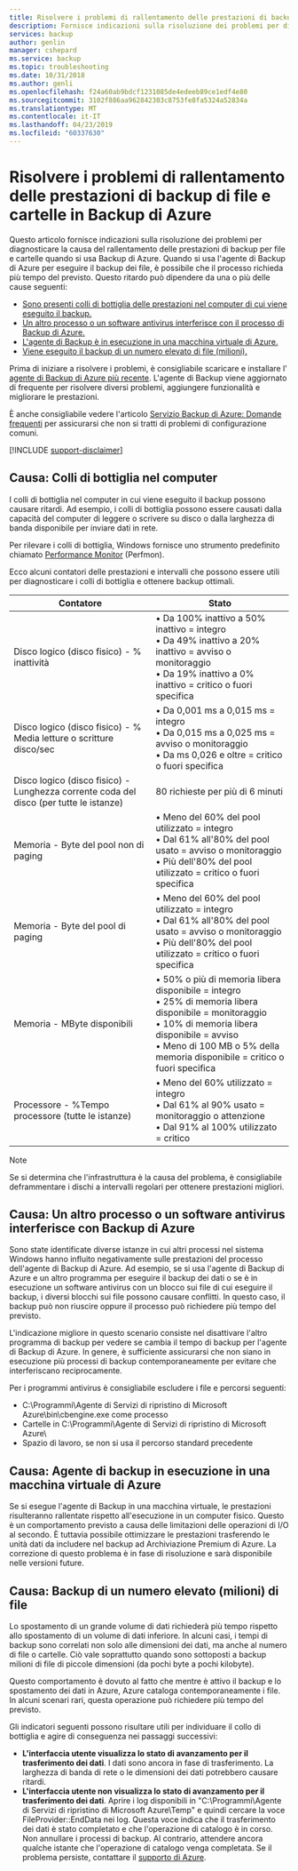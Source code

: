 ```yaml
---
title: Risolvere i problemi di rallentamento delle prestazioni di backup di file e cartelle in Backup di Azure
description: Fornisce indicazioni sulla risoluzione dei problemi per diagnosticare la causa del rallentamento delle prestazioni di backup per file e cartelle di Backup di Azure
services: backup
author: genlin
manager: cshepard
ms.service: backup
ms.topic: troubleshooting
ms.date: 10/31/2018
ms.author: genli
ms.openlocfilehash: f24a60ab9bdcf1231085de4edeeb89ce1edf4e80
ms.sourcegitcommit: 3102f886aa962842303c8753fe8fa5324a52834a
ms.translationtype: MT
ms.contentlocale: it-IT
ms.lasthandoff: 04/23/2019
ms.locfileid: "60337630"
---
```

# <a name="troubleshoot-slow-backup-of-files-and-folders-in-azure-backup"></a>Risolvere i problemi di rallentamento delle prestazioni di backup di file e cartelle in Backup di Azure
Questo articolo fornisce indicazioni sulla risoluzione dei problemi per diagnosticare la causa del rallentamento delle prestazioni di backup per file e cartelle quando si usa Backup di Azure. Quando si usa l'agente di Backup di Azure per eseguire il backup dei file, è possibile che il processo richieda più tempo del previsto. Questo ritardo può dipendere da una o più delle cause seguenti:

* [Sono presenti colli di bottiglia delle prestazioni nel computer di cui viene eseguito il backup.](#cause1)
* [Un altro processo o un software antivirus interferisce con il processo di Backup di Azure.](#cause2)
* [L'agente di Backup è in esecuzione in una macchina virtuale di Azure.](#cause3)  
* [Viene eseguito il backup di un numero elevato di file (milioni).](#cause4)

Prima di iniziare a risolvere i problemi, è consigliabile scaricare e installare l' [agente di Backup di Azure più recente](https://aka.ms/azurebackup_agent). L'agente di Backup viene aggiornato di frequente per risolvere diversi problemi, aggiungere funzionalità e migliorare le prestazioni.

È anche consigliabile vedere l'articolo [Servizio Backup di Azure: Domande frequenti](backup-azure-backup-faq.md) per assicurarsi che non si tratti di problemi di configurazione comuni.

[!INCLUDE [support-disclaimer](../../includes/support-disclaimer.md)]

<a id="cause1"></a>

## <a name="cause-performance-bottlenecks-on-the-computer"></a>Causa: Colli di bottiglia nel computer
I colli di bottiglia nel computer in cui viene eseguito il backup possono causare ritardi. Ad esempio, i colli di bottiglia possono essere causati dalla capacità del computer di leggere o scrivere su disco o dalla larghezza di banda disponibile per inviare dati in rete.

Per rilevare i colli di bottiglia, Windows fornisce uno strumento predefinito chiamato [Performance Monitor](https://technet.microsoft.com/magazine/2008.08.pulse.aspx) (Perfmon).

Ecco alcuni contatori delle prestazioni e intervalli che possono essere utili per diagnosticare i colli di bottiglia e ottenere backup ottimali.

| Contatore | Stato |
| --- | --- |
| Disco logico (disco fisico) - % inattività |• Da 100% inattivo a 50% inattivo = integro</br>• Da 49% inattivo a 20% inattivo = avviso o monitoraggio</br>• Da 19% inattivo a 0% inattivo = critico o fuori specifica |
| Disco logico (disco fisico) - % Media letture o scritture disco/sec |• Da 0,001 ms a 0,015 ms = integro</br>• Da 0,015 ms a 0,025 ms = avviso o monitoraggio</br>• Da ms 0,026 e oltre = critico o fuori specifica |
| Disco logico (disco fisico) - Lunghezza corrente coda del disco (per tutte le istanze) |80 richieste per più di 6 minuti |
| Memoria - Byte del pool non di paging |• Meno del 60% del pool utilizzato = integro<br>• Dal 61% all'80% del pool usato = avviso o monitoraggio</br>• Più dell'80% del pool utilizzato = critico o fuori specifica |
| Memoria - Byte del pool di paging |• Meno del 60% del pool utilizzato = integro</br>• Dal 61% all'80% del pool usato = avviso o monitoraggio</br>• Più dell'80% del pool utilizzato = critico o fuori specifica |
| Memoria - MByte disponibili |• 50% o più di memoria libera disponibile = integro</br>• 25% di memoria libera disponibile = monitoraggio</br>• 10% di memoria libera disponibile = avviso</br>• Meno di 100 MB o 5% della memoria disponibile = critico o fuori specifica |
| Processore - \%Tempo processore (tutte le istanze) |• Meno del 60% utilizzato = integro</br>• Dal 61% al 90% usato = monitoraggio o attenzione</br>• Dal 91% al 100% utilizzato = critico |

> [!NOTE]
> Se si determina che l'infrastruttura è la causa del problema, è consigliabile deframmentare i dischi a intervalli regolari per ottenere prestazioni migliori.
>
>

<a id="cause2"></a>

## <a name="cause-another-process-or-antivirus-software-interfering-with-azure-backup"></a>Causa: Un altro processo o un software antivirus interferisce con Backup di Azure
Sono state identificate diverse istanze in cui altri processi nel sistema Windows hanno influito negativamente sulle prestazioni del processo dell'agente di Backup di Azure. Ad esempio, se si usa l'agente di Backup di Azure e un altro programma per eseguire il backup dei dati o se è in esecuzione un software antivirus con un blocco sui file di cui eseguire il backup, i diversi blocchi sui file possono causare conflitti. In questo caso, il backup può non riuscire oppure il processo può richiedere più tempo del previsto.

L'indicazione migliore in questo scenario consiste nel disattivare l'altro programma di backup per vedere se cambia il tempo di backup per l'agente di Backup di Azure. In genere, è sufficiente assicurarsi che non siano in esecuzione più processi di backup contemporaneamente per evitare che interferiscano reciprocamente.

Per i programmi antivirus è consigliabile escludere i file e percorsi seguenti:

* C:\Programmi\Agente di Servizi di ripristino di Microsoft Azure\bin\cbengine.exe come processo
* Cartelle in C:\Programmi\Agente di Servizi di ripristino di Microsoft Azure\
* Spazio di lavoro, se non si usa il percorso standard precedente

<a id="cause3"></a>

## <a name="cause-backup-agent-running-on-an-azure-virtual-machine"></a>Causa: Agente di backup in esecuzione in una macchina virtuale di Azure
Se si esegue l'agente di Backup in una macchina virtuale, le prestazioni risulteranno rallentate rispetto all'esecuzione in un computer fisico. Questo è un comportamento previsto a causa delle limitazioni delle operazioni di I/O al secondo.  È tuttavia possibile ottimizzare le prestazioni trasferendo le unità dati da includere nel backup ad Archiviazione Premium di Azure. La correzione di questo problema è in fase di risoluzione e sarà disponibile nelle versioni future.

<a id="cause4"></a>

## <a name="cause-backing-up-a-large-number-millions-of-files"></a>Causa: Backup di un numero elevato (milioni) di file
Lo spostamento di un grande volume di dati richiederà più tempo rispetto allo spostamento di un volume di dati inferiore. In alcuni casi, i tempi di backup sono correlati non solo alle dimensioni dei dati, ma anche al numero di file o cartelle. Ciò vale soprattutto quando sono sottoposti a backup milioni di file di piccole dimensioni (da pochi byte a pochi kilobyte).

Questo comportamento è dovuto al fatto che mentre è attivo il backup e lo spostamento dei dati in Azure, Azure cataloga contemporaneamente i file. In alcuni scenari rari, questa operazione può richiedere più tempo del previsto.

Gli indicatori seguenti possono risultare utili per individuare il collo di bottiglia e agire di conseguenza nei passaggi successivi:

* **L'interfaccia utente visualizza lo stato di avanzamento per il trasferimento dei dati**. I dati sono ancora in fase di trasferimento. La larghezza di banda di rete o le dimensioni dei dati potrebbero causare ritardi.
* **L'interfaccia utente non visualizza lo stato di avanzamento per il trasferimento dei dati**. Aprire i log disponibili in "C:\Programmi\Agente di Servizi di ripristino di Microsoft Azure\Temp" e quindi cercare la voce FileProvider::EndData nei log. Questa voce indica che il trasferimento dei dati è stato completato e che l'operazione di catalogo è in corso. Non annullare i processi di backup. Al contrario, attendere ancora qualche istante che l'operazione di catalogo venga completata. Se il problema persiste, contattare il [supporto di Azure](https://portal.azure.com/#create/Microsoft.Support).
